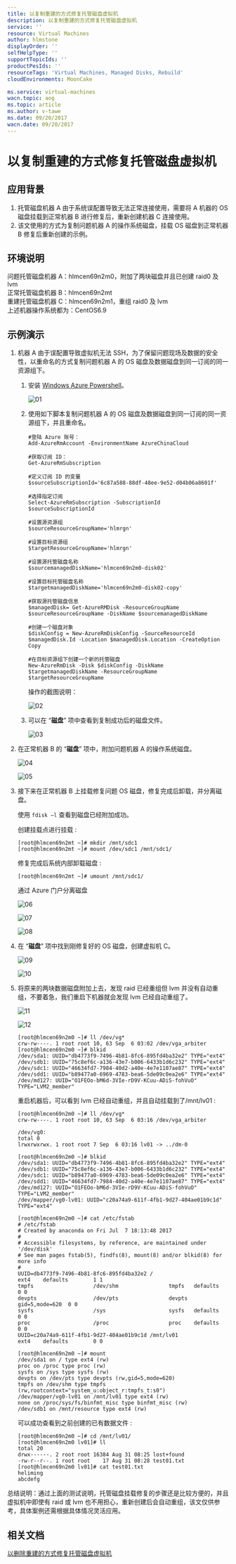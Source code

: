 ```yaml
---
title: 以复制重建的方式修复托管磁盘虚拟机
description: 以复制重建的方式修复托管磁盘虚拟机
service: ''
resource: Virtual Machines
author: hlmstone
displayOrder: ''
selfHelpType: ''
supportTopicIds: ''
productPesIds: ''
resourceTags: 'Virtual Machines, Managed Disks, Rebuild'
cloudEnvironments: MoonCake

ms.service: virtual-machines
wacn.topic: aog
ms.topic: article
ms.author: v-tawe
ms.date: 09/20/2017
wacn.date: 09/20/2017
---
```

# 以复制重建的方式修复托管磁盘虚拟机

## 应用背景

1. 托管磁盘机器 A 由于系统误配置导致无法正常连接使用，需要将 A 机器的 OS 磁盘挂载到正常机器 B 进行修复后，重新创建机器 C 连接使用。
2. 该文使用的方式为复制问题机器 A 的操作系统磁盘，挂载 OS 磁盘到正常机器 B 修复后重新创建的示例。

## 环境说明

问题托管磁盘机器 A：hlmcen69n2m0，附加了两块磁盘并且已创建 raid0 及 lvm<br>
正常托管磁盘机器 B：hlmcen69n2mt<br>
重建托管磁盘机器 C：hlmcen69n2m1，重组 raid0 及 lvm<br>
上述机器操作系统都为：CentOS6.9

## 示例演示

1. 机器 A 由于误配置导致虚拟机无法 SSH，为了保留问题现场及数据的安全性，以重命名的方式复制问题机器 A 的 OS 磁盘及数据磁盘到同一订阅的同一资源组下。

    1. 安装 [Windows Azure Powershell](https://www.azure.cn/zh-cn/downloads/#cmd-line-tools)。

        ![01](media/aog-virtual-machines-managed-disks-repair-via-replicate-and-rebuild/01.png)

    2. 使用如下脚本复制问题机器 A 的 OS 磁盘及数据磁盘到同一订阅的同一资源组下，并且重命名。

        ```
        #登陆 Azure 账号：
        Add-AzureRmAccount -EnvironmentName AzureChinaCloud

        #获取订阅 ID：
        Get-AzureRmSubscription   

        #定义订阅 ID 的变量
        $sourceSubscriptionId='6c87a588-88df-48ee-9e52-d04b06a8601f'

        #选择指定订阅
        Select-AzureRmSubscription -SubscriptionId $sourceSubscriptionId

        #设置源资源组
        $sourceResourceGroupName='hlmrgn'

        #设置目标资源组
        $targetResourceGroupName='hlmrgn'

        #设置源托管磁盘名称
        $sourcemanagedDiskName='hlmcen69n2m0-disk02'

        #设置目标托管磁盘名称
        $targetmanagedDiskName='hlmcen69n2m0-disk02-copy'

        #获取源托管磁盘信息
        $managedDisk= Get-AzureRMDisk -ResourceGroupName $sourceResourceGroupName -DiskName $sourcemanagedDiskName

        #创建一个磁盘对象
        $diskConfig = New-AzureRmDiskConfig -SourceResourceId $managedDisk.Id -Location $managedDisk.Location -CreateOption Copy 

        #在目标资源组下创建一个新的托管磁盘
        New-AzureRmDisk -Disk $diskConfig -DiskName $targetmanagedDiskName -ResourceGroupName $targetResourceGroupName
        ```

        操作的截图说明：

        ![02](media/aog-virtual-machines-managed-disks-repair-via-replicate-and-rebuild/02.png)

    3. 可以在 “**磁盘**” 项中查看到复制成功后的磁盘文件。

        ![03](media/aog-virtual-machines-managed-disks-repair-via-replicate-and-rebuild/03.png)

2. 在正常机器 B 的 “**磁盘**” 项中，附加问题机器 A 的操作系统磁盘。

    ![04](media/aog-virtual-machines-managed-disks-repair-via-replicate-and-rebuild/04.png)

    ![05](media/aog-virtual-machines-managed-disks-repair-via-replicate-and-rebuild/05.png)

3. 接下来在正常机器 B 上挂载修复问题 OS 磁盘，修复完成后卸载，并分离磁盘。

    使用 `fdisk –l` 查看到磁盘已经附加成功。

    创建挂载点进行挂载 :

    ```
    [root@hlmcen69n2mt ~]# mkdir /mnt/sdc1
    [root@hlmcen69n2mt ~]# mount /dev/sdc1 /mnt/sdc1/
    ```

    修复完成后系统内部卸载磁盘 :

    ```
    [root@hlmcen69n2mt ~]# umount /mnt/sdc1/
    ```

    通过 Azure 门户分离磁盘

    ![06](media/aog-virtual-machines-managed-disks-repair-via-replicate-and-rebuild/06.png)

    ![07](media/aog-virtual-machines-managed-disks-repair-via-replicate-and-rebuild/07.png)

    ![08](media/aog-virtual-machines-managed-disks-repair-via-replicate-and-rebuild/08.png)

5. 在 “**磁盘**” 项中找到刚修复好的 OS 磁盘，创建虚拟机 C。

    ![09](media/aog-virtual-machines-managed-disks-repair-via-replicate-and-rebuild/09.png)

    ![10](media/aog-virtual-machines-managed-disks-repair-via-replicate-and-rebuild/10.png)

6. 将原来的两块数据磁盘附加上去，发现 raid 已经重组但 lvm 并没有自动重组，不要着急，我们重启下机器就会发现 lvm 已经自动重组了。


    ![11](media/aog-virtual-machines-managed-disks-repair-via-replicate-and-rebuild/11.png)

    ![12](media/aog-virtual-machines-managed-disks-repair-via-replicate-and-rebuild/12.png)

    ```
    [root@hlmcen69n2m0 ~]# ll /dev/vg*
    crw-rw----. 1 root root 10, 63 Sep  6 03:02 /dev/vga_arbiter
    [root@hlmcen69n2m0 ~]# blkid 
    /dev/sda1: UUID="db4773f9-7496-4b81-8fc6-895fd4ba32e2" TYPE="ext4" 
    /dev/sdb1: UUID="75c8ef6c-a136-43e7-b006-6433b1d6c232" TYPE="ext4" 
    /dev/sdc1: UUID="46634fd7-7984-40d2-a40e-4e7e1107ae87" TYPE="ext4" 
    /dev/sdd1: UUID="b89477a0-6969-4783-bea6-5de09c0ea2e6" TYPE="ext4" 
    /dev/md127: UUID="O1FEOo-bM6d-3VIe-rD9V-KCuu-ADiS-fohVuO" TYPE="LVM2_member"
    ```

    重启机器后，可以看到 lvm 已经自动重组，并且自动挂载到了/mnt/lv01 :

    ```
    [root@hlmcen69n2m0 ~]# ll /dev/vg*
    crw-rw----. 1 root root 10, 63 Sep  6 03:16 /dev/vga_arbiter

    /dev/vg0:
    total 0
    lrwxrwxrwx. 1 root root 7 Sep  6 03:16 lv01 -> ../dm-0

    [root@hlmcen69n2m0 ~]# blkid
    /dev/sda1: UUID="db4773f9-7496-4b81-8fc6-895fd4ba32e2" TYPE="ext4" 
    /dev/sdb1: UUID="75c8ef6c-a136-43e7-b006-6433b1d6c232" TYPE="ext4" 
    /dev/sdc1: UUID="b89477a0-6969-4783-bea6-5de09c0ea2e6" TYPE="ext4" 
    /dev/sdd1: UUID="46634fd7-7984-40d2-a40e-4e7e1107ae87" TYPE="ext4" 
    /dev/md127: UUID="O1FEOo-bM6d-3VIe-rD9V-KCuu-ADiS-fohVuO" TYPE="LVM2_member" 
    /dev/mapper/vg0-lv01: UUID="c20a74a9-611f-4fb1-9d27-404ae01b9c1d" TYPE="ext4" 

    [root@hlmcen69n2m0 ~]# cat /etc/fstab 
    # /etc/fstab
    # Created by anaconda on Fri Jul  7 18:13:48 2017
    #
    # Accessible filesystems, by reference, are maintained under '/dev/disk'
    # See man pages fstab(5), findfs(8), mount(8) and/or blkid(8) for more info
    #
    UUID=db4773f9-7496-4b81-8fc6-895fd4ba32e2 /                       ext4    defaults        1 1
    tmpfs                   /dev/shm                tmpfs   defaults        0 0
    devpts                  /dev/pts                devpts  gid=5,mode=620  0 0
    sysfs                   /sys                    sysfs   defaults        0 0
    proc                    /proc                   proc    defaults        0 0
    UUID=c20a74a9-611f-4fb1-9d27-404ae01b9c1d /mnt/lv01                       ext4    defaults        0 0

    [root@hlmcen69n2m0 ~]# mount
    /dev/sda1 on / type ext4 (rw)
    proc on /proc type proc (rw)
    sysfs on /sys type sysfs (rw)
    devpts on /dev/pts type devpts (rw,gid=5,mode=620)
    tmpfs on /dev/shm type tmpfs (rw,rootcontext="system_u:object_r:tmpfs_t:s0")
    /dev/mapper/vg0-lv01 on /mnt/lv01 type ext4 (rw)
    none on /proc/sys/fs/binfmt_misc type binfmt_misc (rw)
    /dev/sdb1 on /mnt/resource type ext4 (rw)
    ```

    可以成功查看到之前创建的已有数据文件 :

    ```
    [root@hlmcen69n2m0 ~]# cd /mnt/lv01/
    [root@hlmcen69n2m0 lv01]# ll
    total 20
    drwx------. 2 root root 16384 Aug 31 08:25 lost+found
    -rw-r--r--. 1 root root    17 Aug 31 08:28 test01.txt
    [root@hlmcen69n2m0 lv01]# cat test01.txt 
    heliming
    abcdefg
    ```

总结说明：通过上面的测试说明，托管磁盘挂载修复的步骤还是比较方便的，并且虚拟机中即使有 raid 或 lvm 也不用担心，重新创建后会自动重组，该文仅供参考，具体案例还需根据具体情况灵活应用。

## 相关文档

[以删除重建的方式修复托管磁盘虚拟机](aog-virtual-machines-managed-disks-repair-via-remove-and-rebuild.md)